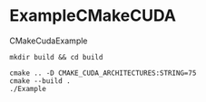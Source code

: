 # ExampleCMakeCUDA
CMakeCudaExample

```
mkdir build && cd build
```
```
cmake .. -D CMAKE_CUDA_ARCHITECTURES:STRING=75
cmake --build .
./Example
```
